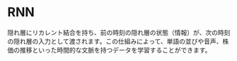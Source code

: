 # RNN
隠れ層にリカレント結合を持ち、前の時刻の隠れ層の状態（情報）が、次の時刻の隠れ層の入力として渡されます。この仕組みによって、単語の並びや音声、株価の推移といった時間的な文脈を持つデータを学習することができます。